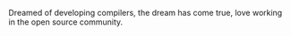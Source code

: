 Dreamed of developing compilers, the dream has come true, love working in the open source community.
